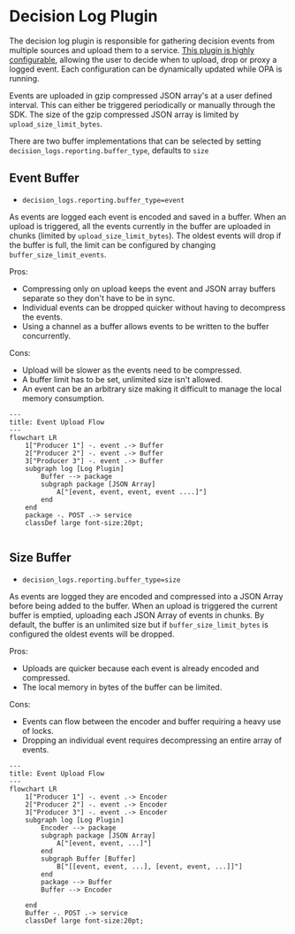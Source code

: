 # Decision Log Plugin

The decision log plugin is responsible for gathering decision events from multiple sources and upload them to a service.
[This plugin is highly configurable](https://www.openpolicyagent.org/docs/latest/configuration/#decision-logs), allowing 
the user to decide when to upload, drop or proxy a logged event. Each configuration can be dynamically updated while OPA is running.

Events are uploaded in gzip compressed JSON array's at a user defined interval. This can either be triggered periodically
or manually through the SDK. The size of the gzip compressed JSON array is limited by `upload_size_limit_bytes`.

There are two buffer implementations that can be selected by setting `decision_logs.reporting.buffer_type`, defaults to `size`

## Event Buffer

* `decision_logs.reporting.buffer_type=event`

As events are logged each event is encoded and saved in a buffer. When an upload is triggered, all the events currently
in the buffer are uploaded in chunks (limited by `upload_size_limit_bytes`). The oldest events will drop if the buffer
is full, the limit can be configured by changing `buffer_size_limit_events`.

Pros:
* Compressing only on upload keeps the event and JSON array buffers separate so they don't have to be in sync.
* Individual events can be dropped quicker without having to decompress the events.
* Using a channel as a buffer allows events to be written to the buffer concurrently.

Cons:
* Upload will be slower as the events need to be compressed.
* A buffer limit has to be set, unlimited size isn't allowed.
* An event can be an arbitrary size making it difficult to manage the local memory consumption.

```mermaid
---
title: Event Upload Flow
---
flowchart LR
    1["Producer 1"] -. event .-> Buffer
    2["Producer 2"] -. event .-> Buffer
    3["Producer 3"] -. event .-> Buffer
    subgraph log [Log Plugin]
        Buffer --> package
        subgraph package [JSON Array]
            A["[event, event, event, event ....]"]
        end
    end
    package -. POST .-> service
    classDef large font-size:20pt;
    
```

## Size Buffer

* `decision_logs.reporting.buffer_type=size`

As events are logged they are encoded and compressed into a JSON Array before being added to the buffer. When an upload 
is triggered the current buffer is emptied, uploading each JSON Array of events in chunks. By default, the buffer is an
unlimited size but if `buffer_size_limit_bytes` is configured the oldest events will be dropped.

Pros:
* Uploads are quicker because each event is already encoded and compressed.
* The local memory in bytes of the buffer can be limited.

Cons:
* Events can flow between the encoder and buffer requiring a heavy use of locks.
* Dropping an individual event requires decompressing an entire array of events.

```mermaid
---
title: Event Upload Flow
---
flowchart LR
    1["Producer 1"] -. event .-> Encoder
    2["Producer 2"] -. event .-> Encoder
    3["Producer 3"] -. event .-> Encoder
    subgraph log [Log Plugin]
        Encoder --> package
        subgraph package [JSON Array]
            A["[event, event, ...]"]
        end
        subgraph Buffer [Buffer]
            B["[[event, event, ...], [event, event, ...]]"]
        end
        package --> Buffer
        Buffer --> Encoder
        
    end
    Buffer -. POST .-> service
    classDef large font-size:20pt;
    
```
